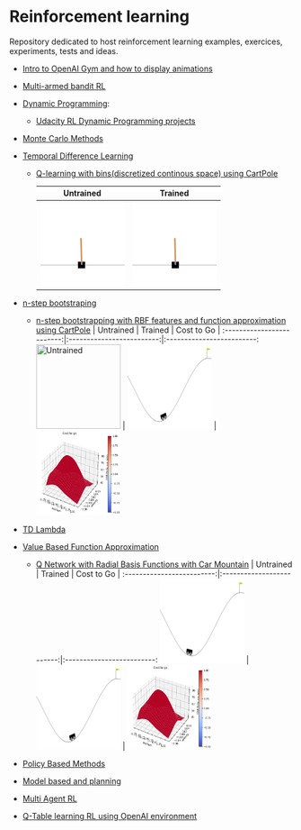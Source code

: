 # Reinforcement learning

Repository dedicated to host reinforcement learning examples, exercices, experiments, tests and ideas.

  - [Intro to OpenAI Gym and how to display animations](https://github.com/llealgt/Reinforcement-Learning/blob/master/OpenAIGymIntro.ipynb)
  - [Multi-armed bandit RL](https://github.com/llealgt/Reinforcement-Learning/blob/master/Multi-Armed%20Bandit%20.ipynb)
  - [Dynamic Programming](https://github.com/llealgt/Reinforcement-Learning/tree/master/dynamic_programming):
  	- [Udacity RL Dynamic Programming projects](https://github.com/llealgt/Reinforcement-Learning/blob/master/dynamic_programming/Udacity_Dynamic_Programming_Projects.ipynb)
  - [Monte Carlo Methods](https://github.com/llealgt/Reinforcement-Learning/tree/master/Monte_Carlo)
  - [Temporal Difference Learning](https://github.com/llealgt/Reinforcement-Learning/tree/master/temporal_difference_learning)
      - [Q-learning with bins(discretized continous space) using CartPole](https://github.com/llealgt/Reinforcement-Learning/blob/master/temporal_difference_learning/QLearningBinsCartPole.ipynb)


        | Untrained             |  Trained |
        :-------------------------:|:-------------------------:
        <img src="https://github.com/llealgt/Reinforcement-Learning/blob/master/animations/QLearningBinsCartPoleUntrained.gif?raw=true" width="150" height="150" title="Untrained"/>  |  <img src="https://github.com/llealgt/Reinforcement-Learning/blob/master/animations/QLearningBinsCartPole.gif?raw=true" width="150" height="150" title="trained"/>


  - [n-step bootstraping](https://github.com/llealgt/Reinforcement-Learning/tree/master/n_step-bootstraping)
      - [n-step bootstrapping with RBF features and function approximation using CartPole](https://github.com/llealgt/Reinforcement-Learn)
      | Untrained             |  Trained |  Cost to Go |
        :-------------------------:|:-------------------------:|:-------------------------:
        <img src="https://github.com/llealgt/Reinforcement-Learning/blob/master/animations/QLearningNStepUntrained.gif" width="150" height="150" title="Untrained"/>  |  <img src="https://github.com/llealgt/Reinforcement-Learning/blob/master/animations/QLearningNStepTrained.gif" width="150" height="150" title="trained"/>  |  <img src="https://github.com/llealgt/Reinforcement-Learning/blob/master/animations/QLearninApproxRBFMountainCTG.png" width="150" height="150" title="CTG"/>
  - [TD Lambda](https://github.com/llealgt/Reinforcement-Learning/tree/master/td_lambda)
  - [Value Based Function Approximation](https://github.com/llealgt/Reinforcement-Learning/tree/master/function_approximation)
      - [Q Network with Radial Basis Functions with Car Mountain](https://github.com/llealgt/Reinforcement-Learning/blob/master/function_approximation/RBFMountainCarDQN.ipynb)
        | Untrained             |  Trained |  Cost to Go |
        :-------------------------:|:-------------------------:|:-------------------------:
        <img src="https://github.com/llealgt/Reinforcement-Learning/blob/master/animations/QLearningApproxRBFMountainUntrained.gif" width="150" height="150" title="Untrained"/>  |  <img src="https://github.com/llealgt/Reinforcement-Learning/blob/master/animations/QLearningApproxRBFMountainTrained.gif" width="150" height="150" title="trained"/>  |  <img src="https://github.com/llealgt/Reinforcement-Learning/blob/master/animations/QLearninApproxRBFMountainCTG.png" width="150" height="150" title="CTG"/>
  - [Policy Based Methods](https://github.com/llealgt/Reinforcement-Learning/tree/master/policy_based_methods)
  - [Model based and planning](https://github.com/llealgt/Reinforcement-Learning/tree/master/model_based_and_planning)
  - [Multi Agent RL](https://github.com/llealgt/Reinforcement-Learning/tree/master/multi_agent/)
  - [Q-Table learning RL using OpenAI environment](https://github.com/llealgt/Reinforcement-Learning/blob/master/Q-Learning(Table).ipynb)


